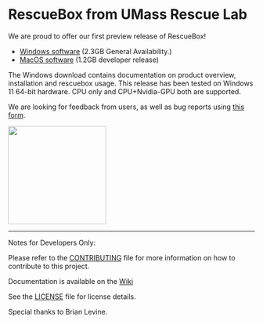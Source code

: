 # RescueBox from UMass Rescue Lab

We are proud to offer our first preview release of RescueBox!

* [Windows software](https://umass-my.sharepoint.com/:u:/g/personal/sahilsharma_umass_edu/EYSwMi7RkoFCosIZLdzuqnMBN8n7ejoIPT9eqVjXqKIlJg?e=Kis33R) (2.3GB General Availability.) 
* [MacOS software](https://github.com/UMass-Rescue/RescueBox/releases/tag/v2.1.0) (1.2GB developer release)

The Windows download contains documentation on product overview, installation and rescuebox usage. 
This release has been tested on Windows 11 64-bit hardware. CPU only and CPU+Nvidia-GPU both are supported.
  
We are looking for feedback from users, as well as bug reports using [this form](https://forms.gle/wYs1S5k1JS3G2rLo7).

<img  width="200px" src="https://images.squarespace-cdn.com/content/v1/5efb7aa577f8b34b0f786c0f/1598361988326-7EWAXEOBNQGIQGSQK8PS/Rescue+Lab+LogoOL.jpg?format=1500w">

-----------------------
Notes for Developers Only:

Please refer to the [CONTRIBUTING](CONTRIBUTING.md) file for more information on how to contribute to this project.

Documentation is available on the [Wiki](https://github.com/UMass-Rescue/RescueBox/wiki)

See the [LICENSE](LICENSE) file for license details.

Special thanks to Brian Levine.
